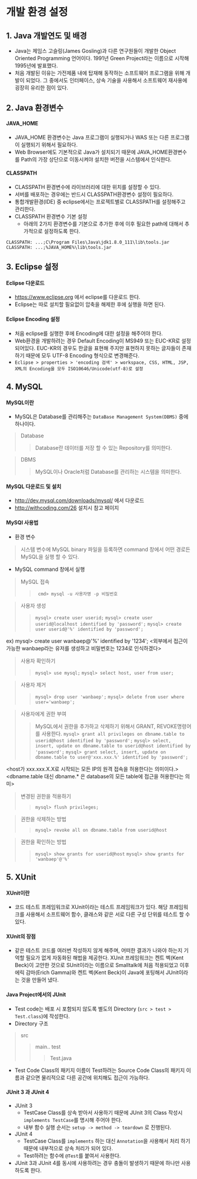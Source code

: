 # 개발 환경 설정

## 1. Java 개발연도 및 배경
- Java는 제임스 고슬링(James Gosling)과 다른 연구원들이 개발한 Object Oriented Programming 언어이다. 1991년 Green Project라는 이름으로 시작해 1995년에 발표했다.
- 처음 개발된 이유는 가전제품 내에 탑재해 동작하는 소프트웨어 프로그램을 위해 개발이 되었다. 그 중에서도 인터페이스, 상속 기술을 사용해서 소프트웨어 재사용에 굉장히 유리한 점이 있다.

## 2. Java 환경변수
#### JAVA_HOME
  - JAVA_HOME 환경변수는 Java 프로그램이 실행되거나 WAS 또는 다른 프로그램이 실행되기 위해서 필요하다.
  - Web Browser에도 기본적으로 Java가 설치되기 때문에 JAVA_HOME환경변수를 Path의 가장 상단으로 이동시켜야 설치한 버전을 시스템에서 인식한다.
#### CLASSPATH
  - CLASSPATH 환경변수에 라이브러리에 대한 위치를 설정할 수 있다.
  - 서버를 배포하는 경우에는 반드시 CLASSPATH환경변수 설정이 필요하다.
  - 통합개발환경(IDE) 중 eclipse에서는 프로젝트별로 CLASSPATH를 설정해주고 관리한다.
  - CLASSPATH 환경변수 기본 설정
    - 아래의 2가지 환경변수를 기본으로 추가한 후에 이후 필요한 path에 대해서 추가적으로 설정하도록 한다.
  ```
  CLASSPATH: ...;C\Program Files\Java\jdk1.8.0_111\lib\tools.jar
  CLASSPATH: ...;%JAVA_HOME%\lib\tools.jar

  ```

## 3. Eclipse 설정
#### Eclipse 다운로드
  - https://www.eclipse.org 에서 eclipse를 다운로드 한다.
  - Eclipse는 따로 설치할 필요없이 압축을 해제한 후에 실행을 하면 된다.
#### Eclipse Encoding 설정
  - 처음 eclipse를 실행한 후에 Encoding에 대한 설정을 해주어야 한다.
  - Web환경을 개발하려는 경우 Default Encoding이 MS949 또는 EUC-KR로 설정 되어있다. EUC-KR의 경우도 한글을 표현해 주지만 표현하지 못하는 글자들이 존재하기 때문에 모두 UTF-8 Encoding 형식으로 변경해준다.
  - `Eclipse > properties > 'encoding 검색' > workspace, CSS, HTML, JSP, XML의 Encoding을 모두 ISO10646/Unicode(utf-8)로 설정`

## 4. MySQL
#### MySQL이란
- MySQL은 Database를 관리해주는 `DataBase Management System(DBMS)` 중에 하나이다.
> Database
>> Database란 데이터를 저장 할 수 있는 Repository를 의미한다.

> DBMS
>> MySQL이나 Oracle처럼 Database를 관리하는 시스템을 의미한다.

#### MySQL 다운로드 및 설치
- http://dev.mysql.com/downloads/mysql/ 에서 다운로드
- http://withcoding.com/26 설치시 참고 페이지

#### MySQl 사용법
- 환경 변수
> 시스템 변수에 MySQL binary 파일을 등록하면 command 창에서 어떤 경로든 MySQL을 실행 할 수 있다.

- MySQL command 창에서 실행
> MySQL 접속
>> ``` cmd> mysql -u 사용자명 -p 비밀번호```

> 사용자 생성
>> ``` mysql> create user userid; ```
>> ``` mysql> create user userid@localhost identified by 'password'; ```
>> ``` mysql> create user userid@'%' identified by 'password'; ```

ex) mysql> create user wanbaep@'%' identified by '1234';
<외부에서 접근이 가능한 wanbaep라는 유저를 생성하고 비밀번호는 1234로 인식하겠다>

> 사용자 확인하기
>> ``` mysql> use mysql; ```
>> ``` mysql> select host, user from user; ```


> 사용자 제거
>> ```mysql> drop user 'wanbaep';```
>> ```mysql> delete from user where user='wanbaep'; ```

> 사용자에게 권한 부여
>> MySQL에서 권한을 추가하고 삭제하기 위해서 GRANT, REVOKE명령어를 사용한다.
>> ``` mysql> grant all privileges on dbname.table to userid@host identified by 'password'; ```
>> ``` mysql> select, insert, update on dbname.table to userid@host identified by 'password'; ```
>> ``` mysql> grant select, insert, update on dbname.table to user@'xxx.xxx.%' identified by 'password'; ```

<host가 xxx.xxx.X.X로 시작되는 모든 IP의 원격 접속을 허용한다는 의미이다.>
<dbname.table 대신 dbname.* 은 database의 모든 table에 접근을 허용한다는 의미>


> 변경된 권한을 적용하기
>> ``` mysql> flush privileges; ```

> 권한을 삭제하는 방법
>> `mysql> revoke all on dbname.table from userid@host`

> 권한을 확인하는 방법
>> `mysql> show grants for userid@host`
>> `mysql> show grants for 'wanbaep'@'%'`

## 5. XUnit
#### XUnit이란
- 코드 테스트 프레임워크로 XUnit이라는 테스트 프레임워크가 있다. 해당 프레임워크를 사용해서 소프트웨어 함수, 클래스와 같은 서로 다른 구성 단위를 테스트 할 수 있다.
#### XUnit의 장점
- 같은 테스트 코드를 여러번 작성하지 않게 해주며, 어떠한 결과가 나와야 하는지 기억할 필요가 없게 자동화된 해법을 제공한다. XUnit 프레임워크는 켄트 벡(Kent Beck)이 고안한 것으로 SUnit이라는 이름으로 Smalltalk에 처음 적용되었고 이후 에릭 감마(Erich Gamma)와 켄트 벡(Kent Beck)이 Java에 포팅해서 JUnit이라는 것을 만들어 냈다.
#### Java Project에서의 JUnit
- Test code는 배포 시 포함되지 않도록 별도의 Directory (`src > test > Test.class`)에 작성한다.
- Directory 구조
>src
>>main..
>>test
>>>Test.java

- Test Code Class의 패키지 이름이 Test하려는 Source Code Class의 패키지 이름과 같으면 물리적으로 다른 공간에 위치해도 접근이 가능하다.

#### JUnit 3 과 JUnit 4
- JUnit 3
  - TestCase Class를 상속 받아서 사용하기 때문에 JUnit 3의 Class 작성시 `implements TestCase`를 명시해 주어야 한다.
  - 내부 함수 실행 순서는 `setup -> method -> teardown` 로 진행된다.
- JUnit 4
  - TestCase Class를 `implements` 하는 대신 `Annotation`을 사용해서 처리 하기 때문에 내부적으로 상속 처리가 되어 있다.
  - Test하려는 함수에 `@Test`를 붙여서 사용한다.
- JUnit 3과 JUnit 4를 동시에 사용하려는 경우 충돌이 발생하기 때문에 하나만 사용하도록 한다.

